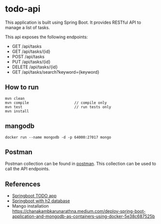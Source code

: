# todo-api
This application is built using Spring Boot. It provides RESTful API to manage a list of tasks.

This api exposes the following endpoints:
* GET /api/tasks
* GET /api/tasks/{id}
* POST /api/tasks
* PUT /api/tasks/{id}
* DELETE /api/tasks/{id}
* GET /api/tasks/search?keyword={keyword}

## How to run
```
mvn clean
mvn compile                     // compile only
mvn test                        // run tests only
mvn install
```

## mangodb
```
docker run --name mongodb -d -p 64000:27017 mongo 
```

## Postman

Postman collection can be found in [postman](postman). This collection can be used to call the API endpoints.

## References
* [Springboot TODO app](https://github.com/wazooinc/spring-boot-todo-application)
* [Springboot with h2 database](https://www.baeldung.com/spring-boot-h2-database)
* Mango installation https://chanakambkarunarathna.medium.com/deploy-spring-boot-application-and-mongodb-as-containers-using-docker-5e38c687525b